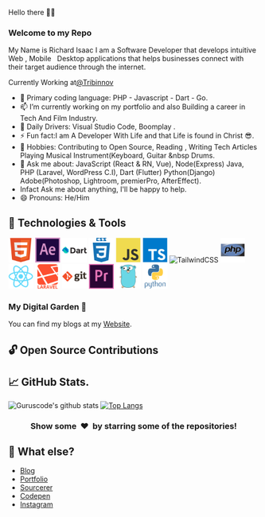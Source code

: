 
Hello there 🙅‍♂️
<h3> Welcome to my Repo</h3>
My Name is Richard Isaac I am a  Software Developer that develops intuitive Web , Mobile &nbsp Desktop applications that helps businesses connect with their target audience through the internet.

Currently Working at[@Tribinnov](https://github.com/tribinnov)

* 🌱 Primary coding language: PHP - Javascript - Dart - Go.
* 📫 I’m currently working on my portfolio and also Building a career in Tech And Film Industry.
* 🚀 Daily Drivers: Visual Studio Code, Boomplay .
* ⚡ Fun fact:I am A Developer With Life and that Life is found in Christ 😎.
* 🎉 Hobbies: Contributing to Open Source, Reading , Writing Tech Articles Playing Musical Instrument(Keyboard, Guitar &nbsp Drums.
* 💬 Ask me about: JavaScript (React & RN, Vue), Node(Express) Java, PHP (Laravel, WordPress C.I), Dart (Flutter) Python(Django) Adobe(Photoshop, Lightroom, premierPro, AfterEffect).
*  Infact Ask me about anything, I'll be happy to help.
* 😄 Pronouns: He/Him



## 🔧 Technologies & Tools
<img src="https://github.com/devicons/devicon/blob/master/icons/html5/html5-original.svg" alt="HTML" width="50" height="50"/>
<img src="https://github.com/devicons/devicon/blob/master/icons/aftereffects/aftereffects-original.svg" alt="After Effect" width="50" height="50"/>
<img src="https://github.com/devicons/devicon/blob/master/icons/dart/dart-original-wordmark.svg" alt="Dart" width="50" height="50"/>
<img src="https://github.com/devicons/devicon/blob/master/icons/css3/css3-plain-wordmark.svg" alt="CSS" width="50" height="50"/>   <img src="https://github.com/devicons/devicon/blob/master/icons/javascript/javascript-original.svg" alt="JavaScript" width="50" height="50"/>  <img src="https://github.com/devicons/devicon/blob/master/icons/typescript/typescript-original.svg" alt="TypeScript" width="50" height="50"/>  <img src="https://cdn.worldvectorlogo.com/logos/tailwindcss.svg" alt="TailwindCSS" width="50" height="50"/>        <img src="https://github.com/devicons/devicon/blob/master/icons/php/php-original.svg" alt="PHP" width="50" height="50"/>  <img src="https://github.com/devicons/devicon/blob/master/icons/react/react-original.svg" alt="ReactJS" width="50" height="50"/>    <img src="https://github.com/devicons/devicon/blob/master/icons/laravel/laravel-plain-wordmark.svg" alt="Laravel" width="50" height="50"/>   <img src="https://github.com/devicons/devicon/blob/master/icons/git/git-original-wordmark.svg" alt="Git" width="50" height="50"/>     <img src="https://github.com/devicons/devicon/blob/master/icons/premierepro/premierepro-original.svg" alt="Premier Pro" width="50" height="50"/>    <img src="https://github.com/devicons/devicon/blob/master/icons/go/go-original.svg" alt="npm" width="50" height="50"/>   <img src="https://github.com/devicons/devicon/blob/master/icons/python/python-original-wordmark.svg" alt="PYTHON" width="50" height="50"/>      


### My Digital Garden 🌱
You can find my blogs at my [Website](https://dev.to/richardsisaac).

</td>

## 🔓 Open Source Contributions
  
  
## &#x1f4c8; GitHub Stats.
![Guruscode's github stats](https://github-readme-stats.vercel.app/api?username=guruscode&show_icons=true&title_color=f4f4f4&&icon_color=00d8fd&bg_color=0A1A2F&text_color=a3a8c3)
[![Top Langs](https://github-readme-stats.vercel.app/api/top-langs/?username=guruscode&layout=compact&theme=radical)](https://github.com/guruscode)





<h3 align="center">Show some &nbsp;❤️&nbsp; by starring some of the repositories!</h3>


## 🤷 What else?
- [Blog](https://richardsisaac.hashnode.dev)
- [Portfolio](https://feycode.github.io)
- [Sourcerer](https://feycode.io/feycode)
- [Codepen](https://codepen.io/feycode)
- [Instagram](https://www.instagram.com/guruscode)
 
